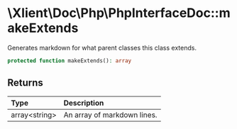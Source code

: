 # \\Xlient\\Doc\\Php\\PhpInterfaceDoc::makeExtends

Generates markdown for what parent classes this class extends.

```php
protected function makeExtends(): array
```

## Returns

| Type | Description |
| :--- | :--- |
| array\<string\> | An array of markdown lines. |